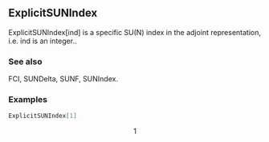 ##  ExplicitSUNIndex 

ExplicitSUNIndex[ind]  is a specific SU(N) index in the adjoint representation, i.e. ind is an integer..

###  See also 

FCI, SUNDelta, SUNF, SUNIndex.

###  Examples 

```mathematica
ExplicitSUNIndex[1]
```

$$1$$